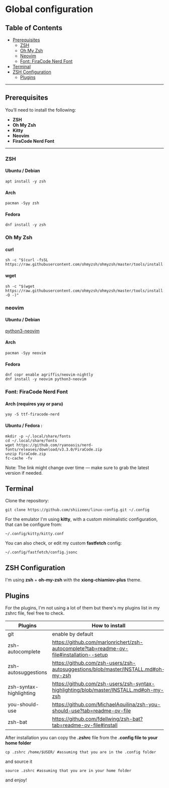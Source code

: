 # Global configuration

## Table of Contents

- [Prerequisites](#prerequisites)
  - [ZSH](#zsh)
  - [Oh My Zsh](#oh-my-zsh)
  - [Neovim](#neovim)
  - [Font: FiraCode Nerd Font](#font-firacode-nerd-font)
- [Terminal](#terminal)
- [ZSH Configuration](#zsh-configuration)
  - [Plugins](#plugins)

---

## Prerequisites

You’ll need to install the following:

- **ZSH**
- **Oh My Zsh**
- **Kitty**
- **Neovim**
- **FiraCode Nerd Font**

---

### ZSH

#### Ubuntu / Debian

```
apt install -y zsh
```

#### Arch

```
pacman -Syy zsh
```

#### Fedora

```
dnf install -y zsh
```

### Oh My Zsh

#### curl

```
sh -c "$(curl -fsSL https://raw.githubusercontent.com/ohmyzsh/ohmyzsh/master/tools/install.sh)"
```

#### wget

```
sh -c "$(wget https://raw.githubusercontent.com/ohmyzsh/ohmyzsh/master/tools/install.sh -O -)"
```

### neovim

#### Ubuntu / Debian

[python3-neovim](https://github.com/neovim/neovim/blob/master/INSTALL.md#ubuntu)

#### Arch

```
pacman -Syy neovim
```

#### Fedora

```
dnf copr enable agriffis/neovim-nightly
dnf install -y neovim python3-neovim
```

### Font: FiraCode Nerd Font

#### Arch (requires yay or paru)

```
yay -S ttf-firacode-nerd
```

#### Ubuntu / Fedora :

```
mkdir -p ~/.local/share/fonts
cd ~/.local/share/fonts
wget https://github.com/ryanoasis/nerd-fonts/releases/download/v3.3.0/FiraCode.zip
unzip FiraCode.zip
fc-cache -fv
```

Note: The link might change over time — make sure to grab the latest version if needed.

## Terminal

Clone the repository:

```
git clone https://github.com/shiizeen/linux-config.git ~/.config

```

For the emulator I'm using **kitty**, with a custom minimalistic configuration, that can be configure from:

```
~/.config/kitty/kitty.conf
```

You can also check, or edit my custom **fastfetch** config:

```
~/.config/fastfetch/config.jsonc
```

## ZSH Configuration

I'm using **zsh** + **oh-my-zsh** with the **xiong-chiamiov-plus** theme.

## Plugins

For the plugins, I'm not using a lot of them but there's my plugins list in my zshrc file, feel free to check.

| Plugins                 | How to install                                                                           |
| ----------------------- | ---------------------------------------------------------------------------------------- |
| git                     | enable by default                                                                        |
| zsh-autocomplete        | https://github.com/marlonrichert/zsh-autocomplete?tab=readme-ov-file#installation--setup |
| zsh-autosuggestions     | https://github.com/zsh-users/zsh-autosuggestions/blob/master/INSTALL.md#oh-my-zsh        |
| zsh-syntax-highlighting | https://github.com/zsh-users/zsh-syntax-highlighting/blob/master/INSTALL.md#oh-my-zsh    |
| you-should-use          | https://github.com/MichaelAquilina/zsh-you-should-use?tab=readme-ov-file                 |
| zsh-bat                 | https://github.com/fdellwing/zsh-bat?tab=readme-ov-file#install                          |

<!-- -->

After installation you can copy the **.zshrc** file from the **.config file to your home folder**

```
cp .zshrc /home/$USER/ #assuming that you are in the .config folder
```

and source it

```
source .zshrc #assuming that you are in your home folder
```

and enjoy!

